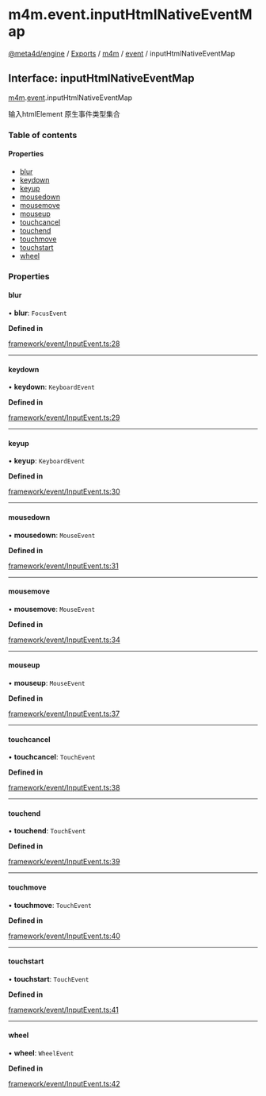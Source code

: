 # m4m.event.inputHtmlNativeEventMap

[@meta4d/engine](../) / [Exports](../modules/) / [m4m](../modules/m4m.md) / [event](../modules/m4m.event.md) / inputHtmlNativeEventMap

## Interface: inputHtmlNativeEventMap

[m4m](../modules/m4m.md).[event](../modules/m4m.event.md).inputHtmlNativeEventMap

输入htmlElement 原生事件类型集合

### Table of contents

#### Properties

* [blur](m4m.event.inputHtmlNativeEventMap.md#blur)
* [keydown](m4m.event.inputHtmlNativeEventMap.md#keydown)
* [keyup](m4m.event.inputHtmlNativeEventMap.md#keyup)
* [mousedown](m4m.event.inputHtmlNativeEventMap.md#mousedown)
* [mousemove](m4m.event.inputHtmlNativeEventMap.md#mousemove)
* [mouseup](m4m.event.inputHtmlNativeEventMap.md#mouseup)
* [touchcancel](m4m.event.inputHtmlNativeEventMap.md#touchcancel)
* [touchend](m4m.event.inputHtmlNativeEventMap.md#touchend)
* [touchmove](m4m.event.inputHtmlNativeEventMap.md#touchmove)
* [touchstart](m4m.event.inputHtmlNativeEventMap.md#touchstart)
* [wheel](m4m.event.inputHtmlNativeEventMap.md#wheel)

### Properties

#### blur

• **blur**: `FocusEvent`

**Defined in**

[framework/event/InputEvent.ts:28](https://github.com/meta4d-me/meta4d-engine/blob/cf6bfe6/src/framework/event/InputEvent.ts#L28)

***

#### keydown

• **keydown**: `KeyboardEvent`

**Defined in**

[framework/event/InputEvent.ts:29](https://github.com/meta4d-me/meta4d-engine/blob/cf6bfe6/src/framework/event/InputEvent.ts#L29)

***

#### keyup

• **keyup**: `KeyboardEvent`

**Defined in**

[framework/event/InputEvent.ts:30](https://github.com/meta4d-me/meta4d-engine/blob/cf6bfe6/src/framework/event/InputEvent.ts#L30)

***

#### mousedown

• **mousedown**: `MouseEvent`

**Defined in**

[framework/event/InputEvent.ts:31](https://github.com/meta4d-me/meta4d-engine/blob/cf6bfe6/src/framework/event/InputEvent.ts#L31)

***

#### mousemove

• **mousemove**: `MouseEvent`

**Defined in**

[framework/event/InputEvent.ts:34](https://github.com/meta4d-me/meta4d-engine/blob/cf6bfe6/src/framework/event/InputEvent.ts#L34)

***

#### mouseup

• **mouseup**: `MouseEvent`

**Defined in**

[framework/event/InputEvent.ts:37](https://github.com/meta4d-me/meta4d-engine/blob/cf6bfe6/src/framework/event/InputEvent.ts#L37)

***

#### touchcancel

• **touchcancel**: `TouchEvent`

**Defined in**

[framework/event/InputEvent.ts:38](https://github.com/meta4d-me/meta4d-engine/blob/cf6bfe6/src/framework/event/InputEvent.ts#L38)

***

#### touchend

• **touchend**: `TouchEvent`

**Defined in**

[framework/event/InputEvent.ts:39](https://github.com/meta4d-me/meta4d-engine/blob/cf6bfe6/src/framework/event/InputEvent.ts#L39)

***

#### touchmove

• **touchmove**: `TouchEvent`

**Defined in**

[framework/event/InputEvent.ts:40](https://github.com/meta4d-me/meta4d-engine/blob/cf6bfe6/src/framework/event/InputEvent.ts#L40)

***

#### touchstart

• **touchstart**: `TouchEvent`

**Defined in**

[framework/event/InputEvent.ts:41](https://github.com/meta4d-me/meta4d-engine/blob/cf6bfe6/src/framework/event/InputEvent.ts#L41)

***

#### wheel

• **wheel**: `WheelEvent`

**Defined in**

[framework/event/InputEvent.ts:42](https://github.com/meta4d-me/meta4d-engine/blob/cf6bfe6/src/framework/event/InputEvent.ts#L42)
